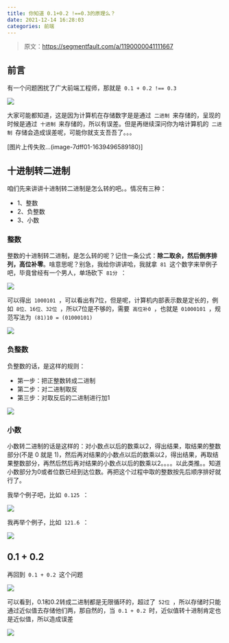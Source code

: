 ```yaml
---
title: 你知道 0.1+0.2 !==0.3的原理么？
date: 2021-12-14 16:28:03
categories: 前端
---
```

>原文：https://segmentfault.com/a/1190000041111667
## 前言

有一个问题困扰了广大前端工程师，那就是` 0.1 + 0.2 !== 0.3`

![](https://upload-images.jianshu.io/upload_images/10024246-7da8f051b1b1ca76.png?imageMogr2/auto-orient/strip%7CimageView2/2/w/1240)

大家可能都知道，这是因为计算机在存储数字是是通过` 二进制 `来存储的，呈现的时候是通过` 十进制 `来存储的，所以有误差。但是再继续深问你为啥计算机的` 二进制 `存储会造成误差呢，可能你就支支吾吾了。。。

[图片上传失败...(image-7dff01-1639496589180)] 

## 十进制转二进制

咱们先来讲讲十进制转二进制是怎么转的吧。。情况有三种：

*   1、整数
*   2、负整数
*   3、小数

### 整数

整数的十进制转二进制，是怎么转的呢？记住一条公式：**除二取余，然后倒序排列，高位补零**。啥意思呢？别急，我给你讲讲哈，我就拿` 81 `这个数字来举例子吧，毕竟曾经有一个男人，单场砍下` 81分 `：

![](https://upload-images.jianshu.io/upload_images/10024246-12a523bca28f0e3d.png?imageMogr2/auto-orient/strip%7CimageView2/2/w/1240)

可以得出` 1000101 `，可以看出有7位，但是呢，计算机内部表示数是定长的，例如` 8位、16位、32位 `，所以7位是不够的，需要` 高位补0 `，也就是` 01000101 `，规范写法为` (81)10 = (01000101)`

![](https://upload-images.jianshu.io/upload_images/10024246-ebc5067aa4ae3e1c.png?imageMogr2/auto-orient/strip%7CimageView2/2/w/1240)

### 负整数

负整数的话，是这样的规则：

*   第一步：把正整数转成二进制
*   第二步：对二进制取反
*   第三步：对取反后的二进制进行加1

![](https://upload-images.jianshu.io/upload_images/10024246-fffe6d92e5292b31.png?imageMogr2/auto-orient/strip%7CimageView2/2/w/1240)

### 小数

小数转二进制的话是这样的：对小数点以后的数乘以2，得出结果，取结果的整数部分(不是 0 就是 1)，然后再对结果的小数点以后的数乘以2，得出结果，再取结果整数部分，再然后然后再对结果的小数点以后的数乘以2。。。。以此类推。。知道小数部分为0或者位数已经到达位数。再把这个过程中取的整数按先后顺序排好就行了。

我举个例子吧，比如` 0.125 `：

![](https://upload-images.jianshu.io/upload_images/10024246-f47c3de440156a8d.png?imageMogr2/auto-orient/strip%7CimageView2/2/w/1240)

我再举个例子，比如` 121.6 `：

![](https://upload-images.jianshu.io/upload_images/10024246-22bb4d25ce785918.png?imageMogr2/auto-orient/strip%7CimageView2/2/w/1240)

## 0.1 + 0.2

再回到` 0.1 + 0.2 `这个问题

![](https://upload-images.jianshu.io/upload_images/10024246-4cd47eb41fc390f8.png?imageMogr2/auto-orient/strip%7CimageView2/2/w/1240)

可以看到，0.1和0.2转成二进制都是无限循环的，超过了` 52位 `，所以存储时只能通过近似值去存储他们两，那自然的，当` 0.1 + 0.2 `时，近似值转十进制肯定也是近似值，所以造成误差

![](https://upload-images.jianshu.io/upload_images/10024246-7da8f051b1b1ca76.png?imageMogr2/auto-orient/strip%7CimageView2/2/w/1240)